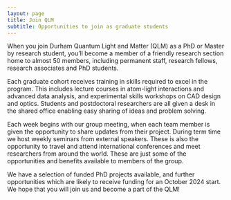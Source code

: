 ```yaml
---
layout: page
title: Join QLM
subtitle: Opportunities to join as graduate students
---
```

When you join Durham Quantum Light and Matter (QLM) as a PhD or Master by research student, you’ll become a member of a friendly research section home to almost 50 members, 
including permanent staff, research fellows, research associates and PhD students. <br>

Each graduate cohort receives training in skills required to excel in the program. This includes lecture courses in atom-light interactions and advanced data analysis, 
and experimental skills workshops on CAD design and optics. Students and postdoctoral researchers are all given a desk in the shared office enabling easy sharing of ideas and problem solving. <br>

Each week begins with our group meeting, when each team member is given the opportunity to share updates from their project. During term time we host weekly seminars from 
external speakers. These is also the opportunity to travel and attend international conferences and meet researchers from around the world. These are just some of the 
opportunities and benefits available to members of the group. <br>

We have a selection of funded PhD projects available, and further opportunities which are likely to receive funding for an October 2024 start. We hope that you will join us
and become a part of the QLM!<br>

